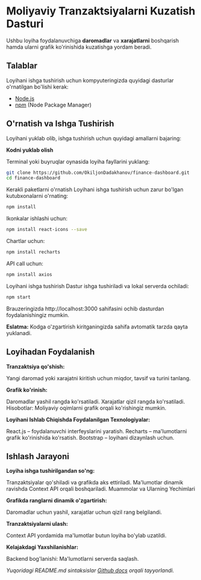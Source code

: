 # Moliyaviy Tranzaktsiyalarni Kuzatish Dasturi

Ushbu loyiha foydalanuvchiga **daromadlar** va **xarajatlarni** boshqarish hamda ularni grafik ko'rinishida kuzatishga yordam beradi.

## Talablar

Loyihani ishga tushirish uchun kompyuteringizda quyidagi dasturlar o'rnatilgan bo'lishi kerak:

- [Node.js](https://nodejs.org/)
- [npm](https://www.npmjs.com/) (Node Package Manager)

## O'rnatish va Ishga Tushirish

Loyihani yuklab olib, ishga tushirish uchun quyidagi amallarni bajaring:

**Kodni yuklab olish**

Terminal yoki buyruqlar oynasida loyiha fayllarini yuklang:

```bash
git clone https://github.com/OkiljonDadakhanov/finance-dashboard.git
cd finance-dashboard
```

Kerakli paketlarni o'rnatish
Loyihani ishga tushirish uchun zarur bo'lgan kutubxonalarni o'rnating:

```bash
npm install
```

Ikonkalar ishlashi uchun:

```bash
npm install react-icons --save
```

Chartlar uchun:

```bash
npm install recharts
```

API call uchun:

```bash
npm install axios
```

Loyihani ishga tushirish
Dastur ishga tushiriladi va lokal serverda ochiladi:

```bash
npm start
```

Brauzeringizda http://localhost:3000 sahifasini ochib dasturdan foydalanishingiz mumkin.

**Eslatma:** Kodga o'zgartirish kiritganingizda sahifa avtomatik tarzda qayta yuklanadi.

## Loyihadan Foydalanish

**Tranzaktsiya qo'shish:**

Yangi daromad yoki xarajatni kiritish uchun miqdor, tavsif va turini tanlang.

**Grafik ko'rinish:**

Daromadlar yashil rangda ko'rsatiladi.
Xarajatlar qizil rangda ko'rsatiladi.
Hisobotlar: Moliyaviy oqimlarni grafik orqali ko'rishingiz mumkin.

**Loyihani Ishlab Chiqishda Foydalanilgan Texnologiyalar:**

React.js – foydalanuvchi interfeyslarini yaratish.
Recharts – ma'lumotlarni grafik ko'rinishida ko'rsatish.
Bootstrap – loyihani dizaynlash uchun.

## Ishlash Jarayoni

**Loyiha ishga tushirilgandan so'ng:**

Tranzaktsiyalar qo'shiladi va grafikda aks ettiriladi.
Ma'lumotlar dinamik ravishda Context API orqali boshqariladi.
Muammolar va Ularning Yechimlari

**Grafikda ranglarni dinamik o'zgartirish:**

Daromadlar uchun yashil, xarajatlar uchun qizil rang belgilandi.

**Tranzaktsiyalarni ulash:**

Context API yordamida ma'lumotlar butun loyiha bo'ylab uzatildi.

**Kelajakdagi Yaxshilanishlar:**

Backend bog'lanishi: Ma'lumotlarni serverda saqlash.

_Yuqoridagi README.md sintaksislar [Github docs](#https://docs.github.com/en/get-started/writing-on-github/getting-started-with-writing-and-formatting-on-github/basic-writing-and-formatting-syntax) orqali tayyorlandi._

